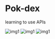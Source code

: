 # Pok-dex
learning to use APIs

![img1](https://github.com/KeaganStephens/pok-dex/blob/main/img/one.jpeg?raw=true)
![img1](https://github.com/KeaganStephens/pok-dex/blob/main/img/img/two.jpeg?raw=true)
![img1](https://github.com/KeaganStephens/pok-dex/blob/main/img/img/three.jpeg?raw=true)

